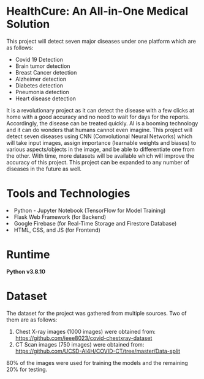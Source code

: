 # HealthCure: An All-in-One Medical Solution
This project will detect seven major diseases under one platform which are as follows:
<ul>
<li>Covid 19 Detection</li>
<li>Brain tumor detection</li>
<li>Breast Cancer detection</li>
<li>Alzheimer detection</li>
<li>Diabetes detection</li>
<li>Pneumonia detection</li>
<li>Heart disease detection</li>
</ul>
It is a revolutionary project as it can detect the disease with a few clicks at home with a good
accuracy and no need to wait for days for the reports. Accordingly, the disease can be treated
quickly. AI is a booming technology and it can do wonders that humans cannot even imagine. This
project will detect seven diseases using CNN (Convolutional Neural Networks) which will
take input images, assign importance (learnable weights and biases) to various aspects/objects in
the image, and be able to differentiate one from the other. With time, more datasets will be available which will improve the accuracy of this project. This project can be expanded to any number of diseases in the future as well.

# Tools and Technologies
<li>Python - Jupyter Notebook (TensorFlow for Model Training)</li>
<li>Flask Web Framework (for Backend)</li>
<li>Google Firebase (for Real-Time Storage and Firestore Database)</li>
<li>HTML, CSS, and JS (for Frontend)</li>

# Runtime
<b>Python v3.8.10</b>

# Dataset
The dataset for the project was gathered from multiple sources. Two of them are as follows:
1. Chest X-ray images (1000 images) were obtained from: https://github.com/ieee8023/covid-chestxray-dataset
2. CT Scan images (750 images) were obtained from: https://github.com/UCSD-AI4H/COVID-CT/tree/master/Data-split

80% of the images were used for training the models and the remaining 20% for testing.



